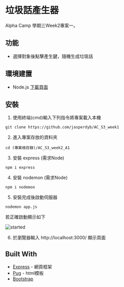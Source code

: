 # 垃圾話產生器

Alpha Camp 學期三Week2專案一。

## 功能

- 選擇對象後點擊產生鍵，隨機生成垃圾話

## 環境建置

- Node.js   [下載頁面](https://nodejs.org/en/download/)


## 安裝

1. 使用終端(cmd)輸入下列指令將專案載入本機


```
git clone https://github.com/jasperdyb/AC_S3_week1
```

2. 進入專案存放的資料夾

```
cd (專案根目錄)/AC_S3_week2_A1
```

3. 安裝 express (需求Node)

```
npm i express
```

4. 安裝 nodemon (需求Node)

```
npm i nodemon
```

5. 安裝完成後啟動伺服器

```
nodemon app.js
```
若正確啟動顯示如下

![started](https://github.com/jasperdyb/AC_S3_week1/blob/master/started.PNG)

6. 於瀏覽器輸入 http://localhost:3000/ 顯示頁面


## Built With

* [Express](https://expressjs.com/zh-tw/) - 網頁框架
* [Pug](https://pugjs.org/api/getting-started.html) - html模板
* [Bootstrap](https://getbootstrap.com/) 







